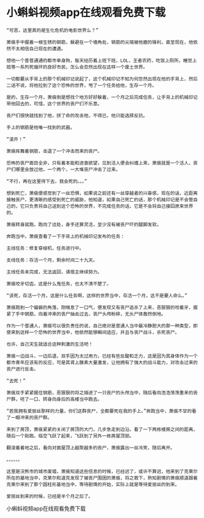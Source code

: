 # 小蝌蚪视频app在线观看免费下载


    “可恶，这里真的是生化危机的电影世界么？”

    萧痕手中握着一根生锈的钢筋，躲避在一个墙角处，钢筋的尖端被他磨的锋利，直至现在，他依然不太相信自己现在的遭遇。

    想他一个普普通通的都市单身狗，每天经历着上班下班，LOL，王者农药，吃饭上厕所，睡觉上班等一系列死循环的良好市民，怎么会忽然出现在这样一个废土世界。

    一切都要从手背上的那个机械印记说起了，这个机械印记不知为何忽然出现在他的手背上，然后二话不说，将他拉到了这个恐怖的世界，甩了一个任务给他，生存一个月。

    是的，生存一个月，萧痕倒是想找个地方好好躲着，一个月之后完成任务，让手背上的机械印记带他回去的，可惜，这个世界的丧尸们不乐意。

    丧尸们很快就找到了他，拼了命的攻击他，不得已，他只能选择反抗。

    手上的钢筋是他唯一找到的武器。

    “滚开！”

    萧痕挥舞着钢筋，击退了一个冲击而来的丧尸。

    恐怖的丧尸面目全非，只有着本能和进食欲望，见到活人便会纠缠上来，萧痕就是一个活人，丧尸们哪里会放过他，一个两个，一大堆丧尸冲击了过来。

    “不行，再在这里待下去，我会死的。。。”

    想到死亡，萧痕便感觉到了一丝恐惧，如果说之前还有一丝穿越者的兴奋感，现在的话，近距离接触丧尸，更清晰的感受到死亡的威胁，他知道，如果自己死亡的话，那个机械印记是不会管自己的，它只负责将自己送到这个恐怖的世界，不完成任务的话，它是不会将自己接回原来世界的。

    萧痕转身就跑，跑向了远处，身手还算灵活，至少没有被丧尸吓的腿脚发软。

    奔跑当中，萧痕查看了一下手背上的机械印记发布的任务：

    主线任务：修复穿梭机，任务进行中。

    支线任务：存活一个月，剩余时间二十九天。

    主线任务未完成，无法返回，请宿主继续努力。

    萧痕咬牙切齿，这是什么鬼任务，也太不清不楚了。

    “该死，存活一个月，这是什么任务啊，这样的世界当中，存活一个月，这不是要人命么。”

    萧痕跑到一个偏僻的角落，刚喘息了一口气，便发现又有丧尸追杀了上来，恶狠狠的咬着牙，握紧了手中钢筋，向着冲来的丧尸抽击过去，丧尸头颅粉碎，无头尸体轰然倒地。

    作为一个普通人，萧痕可以很负责任的说，自己绝对是普通人当中最冷静胆大的那一种类型，即使来到这样一个恐怖的世界当中，他依然能够瞬间适应，并且与丧尸战斗，杀死丧尸。

    也许，自己天生就适合这种刺激的生活吧！

    萧痕一边战斗，一边后退，双手因为太过用力，已经有些反酸和乏力，这是因为其身体作为一个都市青年应该有的反应，可是其肾上腺素大量激发，让他拥有了强大的战斗能力，对攻击过来的丧尸进行反击。

    “去死！”

    萧痕双手紧紧握住钢筋，恶狠狠的将之插进了一只丧尸的头颅当中，随后看向浩浩荡荡重来的丧尸群，呸了一口，转身向身后的高楼当中跑去。

    “若我拥有爱丽丝那样的力量，你们这群丧尸，全都要死在我的手上。”奔跑当中，萧痕不甘的看了一眼冲来的丧尸群。

    来到了房顶，萧痕紧紧的关闭了房顶的大门，几步急走到边沿，看了一下两栋楼房之间的距离，随后一个助跑，临空飞跃了起来，飞跃到了另外一栋房屋顶部。

    翻滚着着地之后，看向对面屋顶上越聚越多的丧尸，萧痕露出一丝冷笑，随后离开。

    。。。。。。

    这里是浣熊市的城市废墟，萧痕知道这些信息的时候，已经迟了，或许不算迟，他来到了克莱尔所在的基地当中，克莱尔和道克发现了被丧尸围困的萧痕，将之救下，熟知剧情的萧痕顺道跟着克莱尔来到了那个圆柱形基地当中，等待剧情的开始，实际上就是等待爱丽丝的到来。

    爱丽丝到来的时候，已经是半个月之后了。

小蝌蚪视频app在线观看免费下载
